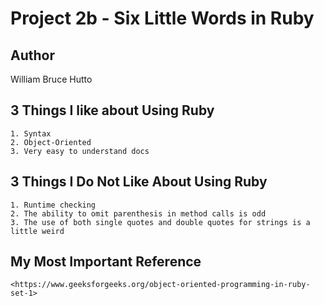 # Project 2b - Six Little Words in Ruby

## Author
William Bruce Hutto

## 3 Things I like about Using Ruby

    1. Syntax
    2. Object-Oriented
    3. Very easy to understand docs

## 3 Things I Do Not Like About Using Ruby

    1. Runtime checking
    2. The ability to omit parenthesis in method calls is odd
    3. The use of both single quotes and double quotes for strings is a little weird

## My Most Important Reference

    <https://www.geeksforgeeks.org/object-oriented-programming-in-ruby-set-1>

